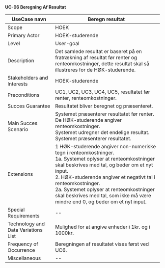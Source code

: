 
**UC-06 Beregning Af Resultat**

UseCase navn | Beregn resultat | 
-------------| -------------------------------| 
Scope        | HOEK
Primary Actor| HOEK-studerende
Level        | User-goal
Description  | Det samlede resultat er baseret på en fratrækning af resultat før renter og renteomkostninger, dette resultat skal så illustreres for de HØK-studerende. 
Stakeholders and Interests  | HOEK-studerende
Preconditions  | UC1, UC2, UC3, UC4, UC5, resultatet før renter, renteomkostninger.
Succes Guarantee  | Resultatet bliver beregnet og præsenteret.
Main Succes Scenario  | Systemet præsenterer resultatet før renter. <br> De HØK-studerende angiver renteomkostninger. <br>Systemet udregner det endelige resultat.<br>Systemet præsenterer resultatet.  
Extensions  | 1 HØK-studerende angiver non-numeriske tegn i renteomkostninger.<br>  1a. Systemet oplyser at renteomkostninger skal beskrives med tal, og beder om et nyt input.<br> 2. HØK-studerende angiver et negativt tal i renteomkostninger.<br>  2a. Systemet oplyser at renteomkostninger skal beskrives med tal, som ikke må være mindre end 0, og beder om et nyt input.
Special Requirements  | --
Technology and Data Variations List  | Mulighed for at angive enheder i 1kr. og i 1000kr.
Frequency of Occurrence  | Beregningen af resultatet vises først ved UC6.
Miscellaneous  | --
